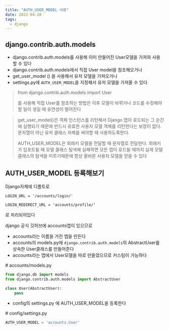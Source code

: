 ```yaml
---
title: "AUTH_USER_MODEL 사용"
date: 2022-04-28
tags:
  - django
---
```


## django.contrib.auth.models

- django.contrib.auth.models를 사용해 이미 만들어진 User모델을 가져와 사용할 수 있다
- django.contrib.auth.models에서 직접 User model을 참조해오거나
- get_user_model () 을 사용해서 유저 모델을 가져오거나
- settings.py에 `AUTH_USER_MODEL`을 지정해서 유저 모델을 가져올 수 있다

> from django.contrib.auth.models import User
>
> 를 사용해 직접 User를 참조하는 방법은 이후 모델이 바뀌거나 코드를 수정해야할 일이 생길 때 유연성이 떨어진다

> get_user_model()은 객체 인스턴스를 리턴해서 Django 앱이 로드되는 그 순간에 실행되기 때문에 반드시 유효한 사용자 모델 객체를 리턴한다는 보장이 없다.
> 문자열이 아닌 유저 클래스 자체를 써야할 때 사용하도록한다.
>
> AUTH_USER_MODEL은 외래키 모델을 전달할 때 문자열로 전달한다. 외래키가 임포트될 때 모델 클래스 탐색에 실패하면 모든 앱이 로드될 때까지 실제 모델 클래스의 탐색을 미루기때문에 항상 올바른 사용자 모델을 얻을 수 있다

## AUTH_USER_MODEL 등록해보기

Django자체에 디폴트로

```
LOGIN_URL = '/accounts/login/'

LOGIN_REDIRECT_URL = 'accounts/profile/'
```

로 처리되어있다

django 공식 깃허브에 accounts앱이 있으므로

- accounts라는 이름을 가진 앱을 만든다
- accounts의 models.py에 `django.contrib.auth.models`의 AbstractUser를 상속한 User클래스를 만들어준다
- accounts라는 앱에서 User모델을 따로 만들었으므로 커스텀이 가능하다

\# accounts/models.py

```python
from django.db import models
from django.contrib.auth.models import AbstractUser

class User(AbstractUser):
    pass
```

- config의 settings.py 에 AUTH_USER_MODEL을 등록한다

\# config/settings.py

```python
AUTH_USER_MODEL = 'accounts.User'
```
